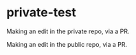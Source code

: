 # private-test

Making an edit in the private repo, via a PR.

Making an edit in the public repo, via a PR.
